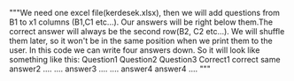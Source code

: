 """We need one excel file(kerdesek.xlsx), then we will add questions from B1 to x1 columns (B1,C1 etc...).
Our answers will be right below them.The correct answer will always be the second row(B2, C2 etc...). 
We will shuffle them later, so it won't be in the same position when we print them to the user. 
In this code we can write four answers down.
So it will look like something like this:
Question1  Question2  Question3
Correct1    correct      same
answer2    ....       ....
answer3    ....       ....
answer4    answer4     ....
"""
